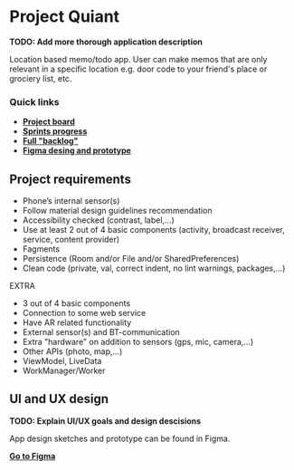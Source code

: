 # Project Quiant

**TODO: Add more thorough application description**

Location based memo/todo app. User can make memos that are only relevant in a specific location e.g. door code to your friend's place or grociery list, etc.

### Quick links
* **[Project board](https://github.com/joonasmkauppinen/project-quaint/projects/1)**
* **[Sprints progress](https://github.com/joonasmkauppinen/project-quaint/milestones?direction=asc&sort=due_date&state=open)**
* **[Full "backlog"](https://github.com/joonasmkauppinen/project-quaint/issues?utf8=%E2%9C%93&q=is%3Aissue)**
* **[Figma desing and prototype](https://www.figma.com/file/rgG0AiB6GlTC68sX7RCXSs/Project-Quaint?node-id=0%3A1)**


## Project requirements

* Phone’s internal sensor(s)
* Follow material design guidelines recommendation
* Accessibility checked (contrast, label,...)
* Use at least 2 out of 4 basic components (activity, broadcast receiver, service, content provider)
* Fagments
* Persistence (Room and/or File and/or SharedPreferences)
* Clean code (private, val, correct indent, no lint warnings, packages,...)

EXTRA
* 3 out of 4 basic components
* Connection to some web service
* Have AR related functionality
* External sensor(s) and BT-communication
* Extra "hardware" on addition to sensors (gps, mic, camera,...)
* Other APIs (photo, map,...)
* ViewModel, LiveData
* WorkManager/Worker

## UI and UX design

**TODO: Explain UI/UX goals and design descisions**

App design sketches and prototype can be found in Figma.

**[Go to Figma](https://www.figma.com/file/rgG0AiB6GlTC68sX7RCXSs/Project-Quaint?node-id=0%3A1)**

